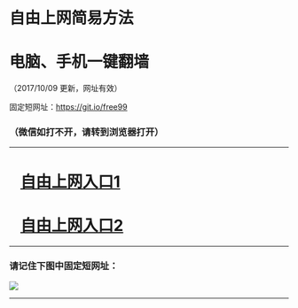 ﻿# 自由上网简易方法

# 电脑、手机一键翻墙

（2017/10/09 更新，网址有效）

固定短网址：https://git.io/free99

### （微信如打不开，请转到浏览器打开）


***





# &nbsp;&nbsp; <a href="http://ft24476712.fwq-tz-1001.info/fwqtz01.html?t=100900129511 " target="_blank">自由上网入口1</a>
# &nbsp;&nbsp; <a href="http://ft2415719389.fwq-tz-1002.info/fwqtz02.html?t=10090017202 " target="_blank">自由上网入口2</a>
***

### 请记住下图中固定短网址：

<img src="https://s3-us-west-2.amazonaws.com/fwq-1001/yjfq-20170905okok.png" /> 


***

